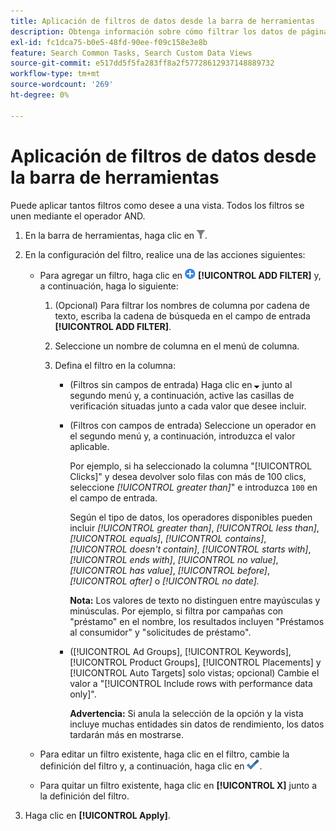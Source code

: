 ```yaml
---
title: Aplicación de filtros de datos desde la barra de herramientas
description: Obtenga información sobre cómo filtrar los datos de página desde la barra de herramientas.
exl-id: fc1dca75-b0e5-48fd-90ee-f09c158e3e8b
feature: Search Common Tasks, Search Custom Data Views
source-git-commit: e517dd5f5fa283ff8a2f57728612937148889732
workflow-type: tm+mt
source-wordcount: '269'
ht-degree: 0%

---
```


# Aplicación de filtros de datos desde la barra de herramientas

Puede aplicar tantos filtros como desee a una vista. Todos los filtros se unen mediante el operador AND.

1. En la barra de herramientas, haga clic en ![Filtro](/help/search-social-commerce/assets/filter.png "Filtro").

1. En la configuración del filtro, realice una de las acciones siguientes:

   * Para agregar un filtro, haga clic en ![Agregar filtro](/help/search-social-commerce/assets/add.png "Agregar filtro") **[!UICONTROL ADD FILTER]** y, a continuación, haga lo siguiente:

      1. (Opcional) Para filtrar los nombres de columna por cadena de texto, escriba la cadena de búsqueda en el campo de entrada **[!UICONTROL ADD FILTER]**.

      1. Seleccione un nombre de columna en el menú de columna.

      1. Defina el filtro en la columna:

         * (Filtros sin campos de entrada) Haga clic en ![Flecha abajo](/help/search-social-commerce/assets/arrow-down-expand.png "Flecha abajo") junto al segundo menú y, a continuación, active las casillas de verificación situadas junto a cada valor que desee incluir.

         * (Filtros con campos de entrada) Seleccione un operador en el segundo menú y, a continuación, introduzca el valor aplicable.

           Por ejemplo, si ha seleccionado la columna &quot;[!UICONTROL Clicks]&quot; y desea devolver solo filas con más de 100 clics, seleccione *[!UICONTROL greater than]*&quot; e introduzca `100` en el campo de entrada.

           Según el tipo de datos, los operadores disponibles pueden incluir *[!UICONTROL greater than]*, *[!UICONTROL less than]*, *[!UICONTROL equals]*, *[!UICONTROL contains]*, *[!UICONTROL doesn't contain]*, *[!UICONTROL starts with]*, *[!UICONTROL ends with]*, *[!UICONTROL no value]*, *[!UICONTROL has value]*, *[!UICONTROL before]*, *[!UICONTROL after]* o *[!UICONTROL no date].*

           **Nota:** Los valores de texto no distinguen entre mayúsculas y minúsculas. Por ejemplo, si filtra por campañas con &quot;préstamo&quot; en el nombre, los resultados incluyen &quot;Préstamos al consumidor&quot; y &quot;solicitudes de préstamo&quot;.

         * ([!UICONTROL Ad Groups], [!UICONTROL Keywords], [!UICONTROL Product Groups], [!UICONTROL Placements] y [!UICONTROL Auto Targets] solo vistas; opcional) Cambie el valor a &quot;[!UICONTROL Include rows with performance data only]&quot;.

           **Advertencia:** Si anula la selección de la opción y la vista incluye muchas entidades sin datos de rendimiento, los datos tardarán más en mostrarse.

   * Para editar un filtro existente, haga clic en el filtro, cambie la definición del filtro y, a continuación, haga clic en ![Actualizar filtro](/help/search-social-commerce/assets/select.png "Actualizar filtro").

   * Para quitar un filtro existente, haga clic en **[!UICONTROL X]** junto a la definición del filtro.

1. Haga clic en **[!UICONTROL Apply]**.
